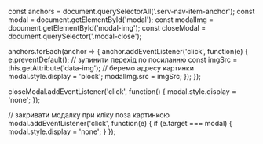 const anchors = document.querySelectorAll('.serv-nav-item-anchor'); const modal
= document.getElementById('modal'); const modalImg =
document.getElementById('modal-img'); const closeModal =
document.querySelector('.modal-close');

anchors.forEach(anchor => { anchor.addEventListener('click', function(e) {
e.preventDefault(); // зупинити перехід по посиланню const imgSrc =
this.getAttribute('data-img'); // беремо адресу картинки modal.style.display =
'block'; modalImg.src = imgSrc; }); });

closeModal.addEventListener('click', function() { modal.style.display = 'none';
});

// закривати модалку при кліку поза картинкою modal.addEventListener('click',
function(e) { if (e.target === modal) { modal.style.display = 'none'; } });
